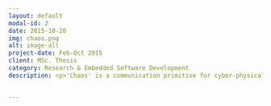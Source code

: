 ```yaml
---
layout: default
modal-id: 2
date: 2015-10-20
img: chaos.png
alt: image-alt
project-date: Feb-Oct 2015
client: MSc. Thesis
category: Research & Embedded Software Development
description: <p>'Chaos' is a communication primitive for cyber-physical systems - anything that combines sensors, actuators and processors (e.g. cars, drones, smart cities) - that currently works with only one specific system and radio type. <br> </p> <p> I did a <b> feasibility study</b> to find out whether it could also work on <b> Bluetooth Low Energy </b> and demonstrated this with an implementation on the <b> ARM based Nordic Semiconductor NRF51 chip</b>. I also build a 25 node testbed to automate the <b> testing </b> using a combination of bash and python scripting. </p> <br> <p>The project took place at Chalmers University of Technology (Gothenburg, Sweden). </p>


---
```

